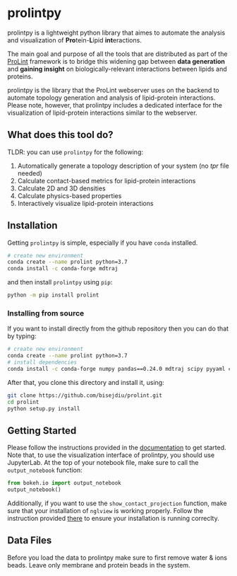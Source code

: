 # prolintpy
prolintpy is a lightweight python library that aimes to automate the analysis and visualization of **Pro**tein-**L**ipid **int**eractions.

The main goal and purpose of all the tools that are distributed as part of the <a href="https://prolint.ca" target="_blank">ProLint</a> framework is
to bridge this widening gap between **data generation** and **gaining insight** on biologically-relevant interactions between lipids and proteins.

prolintpy is the library that the ProLint webserver uses on the backend to automate topology generation and analysis of lipid-protein interactions. Please note, however, that
prolintpy includes a dedicated interface for the visualization of lipid-protein interactions similar to the webserver.

## What does this tool do?
TLDR: you can use `prolintpy` for the following:
<ol>
<li>Automatically generate a topology description of your system (no <span style="font-style: oblique;">tpr</span> file needed)</li>
<li>Calculate contact-based metrics for lipid-protein interactions</li>
<li>Calculate 2D and 3D densities</li>
<li>Calculate physics-based properties</li>
<li>Interactively visualize lipid-protein interactions</li>
</ol>


## Installation

Getting `prolintpy` is simple, especially if you have `conda` installed.

```sh
# create new environment
conda create --name prolint python=3.7
conda install -c conda-forge mdtraj
```
and then install `prolintpy` using `pip`:
```sh
python -m pip install prolint
```

### Installing from source
If you want to install directly from the github repository then you can do that by typing:

```sh
# create new environment
conda create --name prolint python=3.7
# install dependencies
conda install -c conda-forge numpy pandas==0.24.0 mdtraj scipy pyyaml colorcet bokeh==1.4.0 networkx nglview==2.7.7 matplotlib jupyterlab
```

After that, you clone this directory and install it, using:

```sh
git clone https://github.com/bisejdiu/prolint.git
cd prolint
python setup.py install
```

## Getting Started

Please follow the instructions provided in the <a href="https://prolint.github.io/prolintpy" target="_blank">documentation</a> to get started. Note that, to use the visualization interface of prolintpy,
you should use JupyterLab. At the top of your notebook file, make sure to call the `output_notebook` function:

```python
from bokeh.io import output_notebook
output_notebook()
```

Additionally, if you want to use the `show_contact_projection` function, make sure that your installation of `nglview` is working properly.
Follow the instruction provided <a href="https://github.com/nglviewer/nglview" target="_blank">there</a> to ensure your installation is running correclty.

## Data Files
Before you load the data to prolintpy make sure to first remove water & ions beads. Leave only membrane and protein beads in the system.

